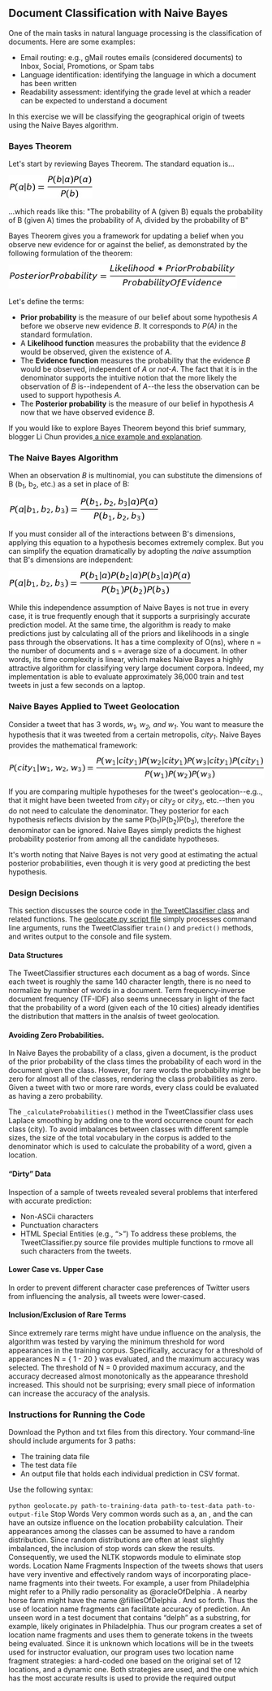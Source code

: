 ## Document Classification with Naive Bayes
One of the main tasks in natural language processing is the classification of documents. Here are some examples:
+ Email routing: e.g., gMail routes emails (considered documents) to Inbox, Social, Promotions, or Spam tabs
+ Language identification: identifying the language in which a document has been written
+ Readability assessment: identifying the grade level at which a reader can be expected to understand a document

In this exercise we will be classifying the geographical origin of tweets using the Naive Bayes algorithm.
### Bayes Theorem
Let's start by reviewing Bayes Theorem. The standard equation is...

![Bayes equation](Bayes_equation.jpg?raw=true)

...which reads like this: "The probability of A (given B) equals the probability of B (given A) times the probability of A, divided by the probability of B"

Bayes Theorem gives you a framework for updating a belief when you observe new evidence for or against the belief, as demonstrated by the following formulation of the theorem:

![Bayes in English](Bayes_in_English.jpg?raw=true)

Let's define the terms:
+ **Prior probability** is the measure of our belief about some hypothesis *A* before we observe new evidence *B*. It corresponds to *P(A)* in the standard formulation. 
+ A **Likelihood function**  measures the probability that the evidence *B* would be observed, given the existence of *A*.
+ The **Evidence function** measures the probability that the evidence *B* would be observed, independent of *A* or *not-A*. The fact that it is in the denominator supports the intuitive notion that the more likely the observation of *B* is--independent of *A*--the less the observation can be used to support hypothesis *A*.
+ The **Posterior probability** is the measure of our belief in hypothesis *A* now that we have observed evidence *B*.

If you would like to explore Bayes Theorem beyond this brief summary, blogger Li Chun provides[ a nice example and explanation](http://www.lichun.cc/blog/2013/07/understand-bayes-theorem-prior-likelihood-posterior-evidence/).

### The Naive Bayes Algorithm
When an observation *B* is multinomial, you can substitute the dimensions of B (b<sub>1</sub>, b<sub>2</sub>, etc.) as a set in place of B:

![Multinomial Bayes Equation](Multinomial_Bayes.jpg?raw=true)

If you must consider all of the interactions between B's dimensions, applying this equation to a hypothesis becomes extremely complex. But you can simplify the equation dramatically by adopting the *naive* assumption that B's dimensions are independent:

![Naive Bayes Equation](Naive_Bayes_Equation.jpg?raw=true)

While this independence assumption of Naive Bayes is not true in every case, it is true frequently enough that it supports a surprisingly accurate prediction model. At the same time, the algorithm is ready to make predictions just by calculating all of the priors and likelihoods in a single pass through the observations. It has a time complexity of O(ns), where n = the number of documents and s = average size of a document. In other words, its time complexity is linear, which makes Naive Bayes a highly attractive algorithm for classifying very large document corpora. Indeed, my implementation is able to evaluate approximately 36,000 train and test tweets in just a few seconds on a laptop.
### Naive Bayes Applied to Tweet Geolocation
Consider a tweet that has 3 words, *w<sub>1</sub>, w<sub>2</sub>, and w<sub>1</sub>*. You want to measure the hypothesis that it was tweeted from a certain metropolis, *city<sub>1</sub>*. Naive Bayes provides the mathematical framework:

![Bayes for tweets](Bayes_for_tweets.jpg?raw=true)

If you are comparing multiple hypotheses for the tweet's geolocation--e.g.., that it might have been tweeted from *city<sub>1</sub>* or *city<sub>2</sub>* or *city<sub>3</sub>*, etc.--then you do not need to calculate the denominator. They posterior for each hypothesis reflects division by the same P(b<sub>1</sub>)P(b<sub>2</sub>)P(b<sub>3</sub>), therefore the denominator can be ignored. Naive Bayes simply predicts the highest probability posterior from among all the candidate hypotheses.

It's worth noting that Naive Bayes is not very good at estimating the actual posterior probabilities, even though it is very good at predicting the best hypothesis.

### Design Decisions
This section discusses the source code in [the TweetClassifier class](TweetClassifier.py) and related functions. The [geolocate.py script file](geolocate.py) simply processes command line arguments, runs the TweetClassifier `train()` and `predict()` methods, and writes output to the console and file system.
#### Data Structures
The TweetClassifier structures each document as a bag of words. Since each tweet is roughly the same 140 character length, there is no need to normalize by number of words in a document. Term frequency-inverse document frequency (TF-IDF) also seems unnecessary in light of the fact that the probability of a word (given each of the 10 cities) already identifies the distribution that matters in the analsis of tweet geolocation.

#### Avoiding Zero Probabilities.
In Naive Bayes the probability of a class, given a document, is the product of the prior probability of the class times the probability of each word in the document given the class. However, for rare words the probability might be zero for almost all of the classes, rendering the class probabilities as zero. Given a tweet with two or more rare words, every class could be evaluated as having a zero probability.

The `_calculateProbabilities()` method in the TweetClassifier class uses Laplace smoothing by adding one to the word occurrence count for each class (city). To avoid imbalances between classes with different sample sizes, the size of the total vocabulary in the corpus is added to the denominator which is used to calculate the probability of a word, given a location.

#### “Dirty” Data
Inspection of a sample of tweets revealed several problems that interfered with accurate prediction:
+ Non-ASCii characters
+ Punctuation characters
+ HTML Special Entities (e.g., “&gt;”)
To address these problems, the TweetClassifier.py source file provides multiple functions to rmove all such characters from the tweets.

#### Lower Case vs. Upper Case
In order to prevent different character case preferences of Twitter users from influencing the analysis, all tweets were lower-cased.

#### Inclusion/Exclusion of Rare Terms
Since extremely rare terms might have undue influence on the analysis, the algorithm was tested by varying the minimum threshold for word appearances in the training corpus. Specifically, accuracy for a threshold of appearances N = { 1 - 20 } was evaluated, and the
maximum accuracy was selected. The threshold of N = 0 provided maximum accuracy, and the accuracy decreased almost monotonically as the appearance threshold increased. This should not be surprising; every small piece of information can increase the accuracy of the analysis.

### Instructions for Running the Code
Download the Python and txt files from this directory. Your command-line should include arguments for 3 paths:
+ The training data file
+ The test data file
+ An output file that holds each individual prediction in CSV format.

Use the following syntax:

`python geolocate.py path-to-training-data path-to-test-data path-to-output-file`
Stop Words
Very common words such as a, an , and the can have an outsize influence on the location
probability calculation. Their appearances among the classes can be assumed to have a
random distribution. Since random distributions are often at least slightly imbalanced, the
inclusion of stop words can skew the results. Consequently, we used the NLTK stopwords
module to eliminate stop words.
Location Name Fragments
Inspection of the tweets shows that users have very inventive and effectively random ways of
incorporating place-name fragments into their tweets. For example, a user from Philadelphia
might refer to a Philly radio personality as @oracleOfDelphia . A nearby horse farm might have
the name @filliesOfDelphia . And so forth.
Thus the use of location name fragments can facilitate accuracy of prediction. An unseen word
in a test document that contains “delph” as a substring, for example, likely originates in
Philadelphia. Thus our program creates a set of location name fragments and uses them to
generate tokens in the tweets being evaluated.
Since it is unknown which locations will be in the tweets used for instructor evaluation, our
program uses two location name fragment strategies: a hard-coded one based on the original
set of 12 locations, and a dynamic one. Both strategies are used, and the one which has the
most accurate results is used to provide the required output

